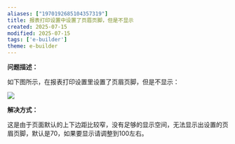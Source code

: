 ```yaml
---
aliases: ["1970192685104357319"]
title: 报表打印设置中设置了页眉页脚，但是不显示
created: 2025-07-15
modified: 2025-07-15
tags: ['e-builder']
theme: e-builder
---
```


**问题描述：**

如下图所示，在报表打印设置里设置了页眉页脚，但是不显示：

![](https://myhelpdoc.oss-cn-heyuan.aliyuncs.com/mdimages/44fe3e5ef76dab58c5a1542635d54123.jpg)

**解决方式：**

这是由于页面默认的上下边距比较窄，没有足够的显示空间，无法显示出设置的页眉页脚，默认是70，如果要显示请调整到100左右。

